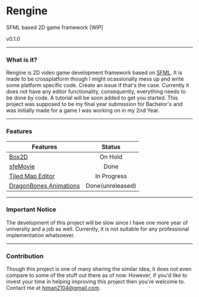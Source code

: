 # Rengine
SFML based 2D game framework [WIP]

v0.1.0
***
### What is it?
Rengine is 2D video game development framework based on [SFML](https://sfml-dev.org). It is made to be crossplatform though I might ocassionally mess up and write some platform specific code. Create an issue if that's the case. Currently it does not have any editor functionality, consequently, everything needs to be done by code. A tutorial will be soon added to get you started. This project was supposed to be my final year submission for Bachelor's and was initially made for a game I was working on in my 2nd Year. 
***
### Features
| Features               | Status          | 
| -----------------------|:---------------:| 
| [Box2D](https://box2d.org)                  | On Hold	   | 
| [sfeMovie](https://sfemovie.yalir.org)               | Done            |  
| [Tiled Map Editor](https://www.mapeditor.org/)       | In Progress     |
| [DragonBones Animations](https://github.com/DragonBones/DragonBonesCPP) | Done(unreleased)|
***
### Important Notice
The development of this project will be slow since I have one more year of university and a job as well. Currently, it is not suitable for any professional implementation whatsoever. 
***
### Contribution
Though this project is one of many sharing the similar idea, it does not even compare to some of the stuff out there as of now. However, if you'd like to invest your time in helping improving this project then you're welcome to. Contact me at himan2104@gmail.com.
